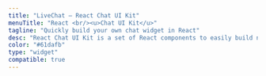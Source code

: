 ```yaml
---
title: "LiveChat – React Chat UI Kit"
menuTitle: "React <br/><u>Chat UI Kit</u>"
tagline: "Quickly build your own chat widget in React"
desc: "React Chat UI Kit is a set of React components to easily build nice-looking chat windows."
color: "#61dafb"
type: "widget"
compatible: true
---
```

